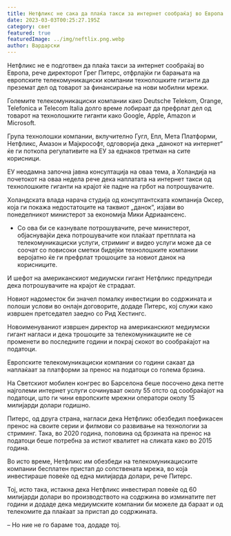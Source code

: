 ```yaml
---
title: Нетфликс не сака да плаќа такси за интернет сообраќај во Европа
date: 2023-03-03T00:25:27.195Z
category: свет
featured: true
featuredImage: ../img/neftlix.png.webp
author: Вардарски
---
```


Нетфликс не е подготвен да плаќа такси за интернет сообраќај во Европа, рече директорот Грег Питерс, отфрлајќи ги барањата на европските телекомуникациски компании технолошките гиганти да преземат дел од товарот за финансирање на нови мобилни мрежи.

Големите телекомуникациски компании како Deutsche Telekom, Orange, Telefonica и Telecom Italia долго време лобираат да префрлат дел од товарот на технолошките гиганти како Google, Apple, Amazon и Microsoft.

Група технолошки компании, вклучително Гугл, Епл, Мета Платформи, Нетфликс, Амазон и Мајкрософт, одговорија дека „данокот на интернет“ ќе ги поткопа регулативите на ЕУ за еднаков третман на сите корисници.

ЕУ неодамна започна јавна консултација на оваа тема, а Холандија на почетокот на оваа недела рече дека наплатата на интернет такси од технолошките гиганти на крајот ќе падне на грбот на потрошувачите.

Холандската влада нарача студија од консултантската компанија Оксер, која ги покажа недостатоците на таквиот „данок“, изјави во понеделникот министерот за економија Мики Адриаансенс.

- Со ова би се казнувале потрошувачите, рече министерот, објаснувајќи дека потрошувачите кои плаќаат претплата на телекомуникациски услуги, стриминг и видео услуги може да се соочат со повисоки сметки бидејќи технолошките компании веројатно ќе ги префрлат трошоците за новиот данок на корисниците.

И шефот на американскиот медиумски гигант Нетфликс предупреди дека потрошувачите на крајот ќе страдаат.

Новиот надоместок би значел помалку инвестиции во содржината и полоши услови во онлајн договорите, додаде Питерс, кој служи како извршен претседател заедно со Рид Хестингс.

Новоименуваниот извршен директор на американскиот медиумски гигант нагласи и дека трошоците за телекомуникациите не се променети во последните години и покрај скокот во сообраќајот на податоци.

Европските телекомуникациски компании со години сакаат да наплаќаат за платформи за пренос на податоци со голема брзина.

На Светскиот мобилен конгрес во Барселона беше посочено дека петте најголеми интернет услуги сочинуваат околу 55 отсто од сообраќајот на податоци, што ги чини европските мрежни оператори околу 15 милијарди долари годишно.

Питерс, од друга страна, нагласи дека Нетфликс обезбедил поефикасен пренос на своите серии и филмови со развивање на технологии за стриминг. Така, во 2020 година, половина од брзината на пренос на податоци беше потребна за истиот квалитет на сликата како во 2015 година.

Во исто време, Нетфликс им обезбеди на телекомуникациските компании бесплатен пристап до сопствената мрежа, во која инвестираше повеќе од една милијарда долари, рече Питерс.

Тој, исто така, истакна дека Нетфликс инвестирал повеќе од 60 милијарди долари во производството на содржина во изминатите пет години и додаде дека медиумските компании би можеле да бараат и од телекомите да плаќаат за пристап до содржината.

– Но ние не го бараме тоа, додаде тој.
